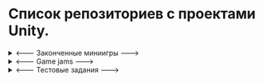 # Список репозиториев с проектами Unity.

<details><summary> <--- Законченные миниигры ---> </summary>

<space><details><summary>`Space game`</summary>
![Alt Text](https://media.giphy.com/media/ygIJ3jw5bPy0D7fFJG/giphy.gif)<br />
https://github.com/Lyahasik/SpaceGame
</details>
  
<space><details><summary>`In the shadows`</summary>
![Alt Text](https://media.giphy.com/media/riSyyLJC7oV0am2JRu/giphy.gif)<br />
https://github.com/Lyahasik/InTheShadows
</details>
  
</details>

<details><summary> <--- Game jams ---> </summary>

<space><details><summary>` School game jam `</summary>
![Alt Text](https://media.giphy.com/media/BD6EvOKcIA05LBdRMl/giphy.gif)<br />
https://github.com/Lyahasik/SchoolGameJam
</details>
  
<space><details><summary>` Siberian game jam may 2020 `</summary>
![Alt Text](./gamejam.gif)<br />
https://github.com/Lyahasik/SGJ.05.2020
</details>
  
</details>

<details><summary> <--- Тестовые задания ---> </summary>

<space><details><summary>`Клон hit master`</summary>
https://github.com/Lyahasik/DiabloMini
</details>
  
<space><details><summary>`Клон hit master`</summary>
https://github.com/Lyahasik/HitMasterClone
</details>

<space><details><summary>`2D space shooter`</summary>
![Alt Text](https://media.giphy.com/media/mQ0CKojwRm77hH0dYa/giphy.gif)<br />
https://github.com/Lyahasik/SpaceTest
</details>

<space><details><summary>`2.5D игра клон Knife Hit`</summary>
![Alt Text](https://media.giphy.com/media/Xt39lITeyk0wDJUuvx/giphy.gif)<br />
https://github.com/Lyahasik/test10
</details>
  
</details>
